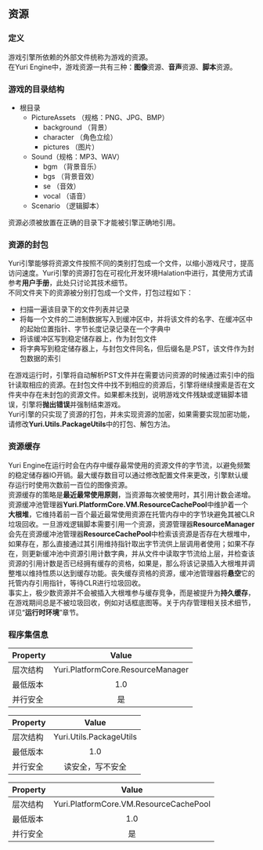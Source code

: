 ﻿## 资源

### 定义
游戏引擎所依赖的外部文件统称为游戏的资源。<br/>
在Yuri Engine中，游戏资源一共有三种：**图像**资源、**音声**资源、**脚本**资源。

### 游戏的目录结构
- 根目录 
  - PictureAssets （规格：PNG、JPG、BMP）
      - background （背景）
      - character （角色立绘）
      - pictures （图片）
  -  Sound（规格：MP3、WAV）
      - bgm （背景音乐）
      - bgs （背景音效）
      - se （音效）
      - vocal （语音）
  -  Scenario （逻辑脚本）

资源必须被放置在正确的目录下才能被引擎正确地引用。

### 资源的封包
Yuri引擎能够将资源文件按照不同的类别打包成一个文件，以缩小游戏尺寸，提高访问速度。Yuri引擎的资源打包在可视化开发环境Halation中进行，其使用方式请参考**用户手册**，此处只讨论其技术细节。<br/>
不同文件夹下的资源被分别打包成一个文件，打包过程如下：

- 扫描一遍该目录下的文件列表并记录
- 将每一个文件的二进制数据写入到缓冲区中，并将该文件的名字、在缓冲区中的起始位置指针、字节长度记录记录在一个字典中
- 将该缓冲区写到稳定储存器上，作为封包文件
- 将字典写到稳定储存器上，与封包文件同名，但后缀名是.PST，该文件作为封包数据的索引

在游戏运行时，引擎将自动解析PST文件并在需要访问资源的时候通过索引中的指针读取相应的资源。在封包文件中找不到相应的资源后，引擎将继续搜索是否在文件夹中存在未封包的资源文件。如果都未找到，说明游戏文件残缺或逻辑脚本错误，引擎将**抛出错误**并强制结束游戏。<br/>
Yuri引擎的只实现了资源的打包，并未实现资源的加密，如果需要实现加密功能，请修改**Yuri.Utils.PackageUtils**中的打包、解包方法。

### 资源缓存
Yuri Engine在运行时会在内存中缓存最常使用的资源文件的字节流，以避免频繁的稳定储存器IO开销。最大缓存数目可以通过修改配置文件来更改，引擎默认缓存运行时使用次数前一百位的图像资源。 <br/>
资源缓存的策略是**最近最常使用原则**，当资源每次被使用时，其引用计数会递增。资源缓冲池管理器**Yuri.PlatformCore.VM.ResourceCachePool**中维护着一个**大根堆**，它维持着前一百个最近最常使用资源在托管内存中的字节块避免其被CLR垃圾回收。一旦游戏逻辑脚本需要引用一个资源，资源管理器**ResourceManager**会先在资源缓冲池管理器**ResourceCachePool**中检索该资源是否存在大根堆中，如果存在，那么直接通过其引用维持指针取出字节流供上层调用者使用；如果不存在，则更新缓冲池中资源引用计数字典，并从文件中读取字节流给上层，并检查该资源的引用计数是否已经拥有缓存的资格，如果是，那么将该记录插入大根堆并调整堆以维持性质以达到缓存功能。丧失缓存资格的资源，缓冲池管理器将**悬空**它的托管内存引用指针，等待CLR进行垃圾回收。<br/>
事实上，极少数资源并不会被插入大根堆参与缓存竞争，而是被提升为**持久缓存**，在游戏期间总是不被垃圾回收，例如对话框底图等。关于内存管理相关技术细节，详见“**运行时环境**”章节。

### 程序集信息
| Property | Value |
| :-------- | :--------: |
| 层次结构   | Yuri.PlatformCore.ResourceManager |
| 最低版本   | 1.0 |
| 并行安全   | 是 |

| Property | Value |
| :-------- | :--------: |
| 层次结构   | Yuri.Utils.PackageUtils |
| 最低版本   | 1.0 |
| 并行安全   | 读安全，写不安全 |

| Property | Value |
| :-------- | :--------: |
| 层次结构   | Yuri.PlatformCore.VM.ResourceCachePool |
| 最低版本   | 1.0 |
| 并行安全   | 是 |
